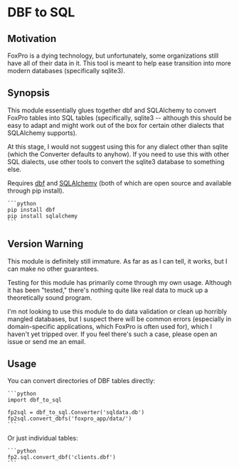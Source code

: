 DBF to SQL
============
Motivation
---------
FoxPro is a dying technology, but unfortunately, some organizations still have all of their data in it. This tool is meant to help ease transition into more modern databases (specifically sqlite3).

Synopsis
--------
This module essentially glues together dbf and SQLAlchemy to convert FoxPro tables into SQL tables (specifically, sqlite3 -- although this should be easy to adapt and might work out of the box for certain other dialects that SQLAlchemy supports).

At this stage, I would not suggest using this for any dialect other than sqlite (which the Converter defaults to anyhow). If you need to use this with other SQL dialects, use other tools to convert the sqlite3 database to something else.

Requires [dbf](https://pypi.python.org/pypi/dbf) and [SQLAlchemy](http://www.sqlalchemy.org/) (both of which are open source and available through pip install).

    ```python
    pip install dbf
    pip install sqlalchemy
    ```

Version Warning
-------
This module is definitely still immature. As far as as I can tell, it works, but I can make no other guarantees.

Testing for this module has primarily come through my own usage. Although it has been "tested," there's nothing quite like real data to muck up a theoretically sound program.

I'm not looking to use this module to do data validation or clean up horribly mangled databases, but I suspect there will be common errors (especially in domain-specific applications, which FoxPro is often used for), which I haven't yet tripped over. If you feel there's such a case, please open an issue or send me an email.

Usage
--------
You can convert directories of DBF tables directly:

    ```python
    import dbf_to_sql
    
    fp2sql = dbf_to_sql.Converter('sqldata.db')
    fp2sql.convert_dbfs('foxpro_app/data/')
    ```

Or just individual tables:

    ```python
    fp2.sql.convert_dbf('clients.dbf')
    ```
